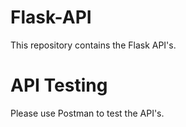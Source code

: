 # Flask-API
This repository contains the Flask API's.

# API Testing
Please use Postman to test the API's.

